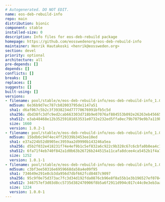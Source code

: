 ```yaml
---
# Autogenerated. DO NOT EDIT.
name: eos-deb-rebuild-info
repo: main
distribution: bionic
component: stable
installed-size: 0
description: Info files for eos-deb-rebuild package
homepage: https://github.com/eosswedenorg/eos-deb-rebuild-info
maintainer: Henrik Hautakoski <henrik@eossweden.org>
section: devel
priority: optional
architecture: all
pre-depends: []
depends: []
conflicts: []
breaks: []
replaces: []
suggests: []
built-using: []
versions:
- filename: pool/stable/e/eos-deb-rebuild-info/eos-deb-rebuild-info_1.0.2-1_all.deb
  md5sum: 6e36b9d7ec787cb02003795de1147a51
  sha1: d6af067c5b2c3f3938234d77770676991bfb5c5d
  sha256: dbd38fc3dfc9ed2cab663303d718b9e07076af884553b092e26263eb45665fc5
  sha512: e3ab48468e12b35259181653531e0732e232ed5ffa0ec79b7079e9b7a119b5092bf6a534042de04032f2b585a24444c250336cae90ed546ac8ddf021af9c6b09
  size: 1660
  version: 1.0.2-1
- filename: pool/stable/e/eos-deb-rebuild-info/eos-deb-rebuild-info_1.0.1-1_all.deb
  md5sum: 15bdb6c94f4ec4ff29339b3453ee10ed
  sha1: e37a224b52d8905ec3959aa2d9990b143246a5ea
  sha256: d5b2f032e418231f74e4ef9b1c5ef832a6c922c9b328c67c6cbfa0b0ea4c1d33
  sha512: 6fa71f4eb740f842a1d0b63b26726b244515a11cafa8dcee4ca5452b1f4a7a18c394822cf63ab777402c5a9878fcf4c30149970bd3400047807bb176cd9bb55b
  size: 1252
  version: 1.0.1-1
- filename: pool/stable/e/eos-deb-rebuild-info/eos-deb-rebuild-info_1.0.0-1_all.deb
  md5sum: c3bf3ee50316e6959668da58a4e09f95
  sha1: 734649e291e8cb3da956d7dbf662fcd8487c9097
  sha256: 95c9f0e75d373ac7fc3d34d192fda0876cb96e8f8a55b1e3b196527ef0784398
  sha512: 346757ef3d03d8cc5735d382470906f8b5a6f2911d994c017c44c0e3eb3aa864559a570b0971420df5f99829ebda1739b5809766f429e9702f104b4cd47b2af5
  size: 1224
  version: 1.0.0-1
---
```

